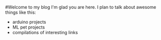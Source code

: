 #Welcome to my blog
I'm glad you are here. I plan to talk about awesome things like this:

- arduino projects
- ML pet projects
- compilations of interesting links

